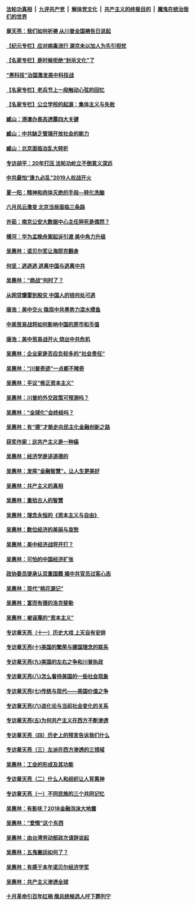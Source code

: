 

####  [法轮功真相](../../../../basic/blob/master/README.md?t=07041602) &nbsp;|&nbsp; [九评共产党](../../../../9ping.md/blob/master/README.md?t=07041602) &nbsp;|&nbsp; [解体党文化](../../../../jtdwh.md/blob/master/README.md?t=07041602)  &nbsp;|&nbsp; [共产主义的终极目的](../../../../gczydzjmd.md/blob/master/README.md?t=07041602) &nbsp;|&nbsp; [魔鬼在统治我们的世界](../../../../mgztzwmdsj.md/blob/master/README.md?t=07041602) 

#### [章天亮：我们如何祈祷 从川普全国祷告日说起](../pages/nsc423/n11944627.md?t=07041602) 

#### [【纪元专栏】应对病毒流行 渥京未以加人为先引担忧](../pages/nsc423/n11875714.md?t=07041602) 

#### [【名家专栏】是时候拒绝“封杀文化”了](../pages/nsc423/n11814093.md?t=07041602) 

#### [“黑科技”治国激发美中科技战](../pages/nsc423/n11638056.md?t=07041602) 

#### [【名家专栏】老兵节上一段触动心弦的回忆](../pages/nsc423/n11646016.md?t=07041602) 

#### [【名家专栏】公立学校的起源：集体主义与失败](../pages/nsc423/n11601833.md?t=07041602) 

#### [臧山：港澳办表态透露四大关键](../pages/nsc423/n11421628.md?t=07041602) 

#### [臧山：中共缺乏管理开放社会的能力](../pages/nsc423/n11407457.md?t=07041602) 

#### [臧山：北京面临治乱大转折](../pages/nsc423/n11406895.md?t=07041602) 

#### [专访胡平：20年打压 法轮功屹立不倒意义深远](../pages/nsc423/n11398800.md?t=07041602) 

#### [中共最怕“逢九必乱”2019人权战开火](../pages/nsc423/n11385248.md?t=07041602) 

#### [夏一阳：精神和肉体灭绝的手段—转化洗脑](../pages/nsc423/n11368250.md?t=07041602) 

#### [六月风云激变 北京当局面临三条路](../pages/nsc423/n11313668.md?t=07041602) 

#### [许茹：南京公安大数据中心主任猝死是偶然？](../pages/nsc423/n11064744.md?t=07041602) 

#### [横河：华为孟晚舟案起诉引渡 美中角力升级](../pages/nsc423/n11027230.md?t=07041602) 

#### [吴惠林：诺贝尔奖让海耶克翻身](../pages/nsc423/n10890049.md?t=07041602) 

#### [何坚：逃逃逃 逃离中国与逃离中共](../pages/nsc423/n10592891.md?t=07041602) 

#### [吴惠林：“商战”何时了？](../pages/nsc423/n10573558.md?t=07041602) 

#### [从网贷爆雷到股灾 中国人的钱何处可逃](../pages/nsc423/n10572800.md?t=07041602) 

#### [唐浩：美中交火 隐现中共黑势力混水摸鱼](../pages/nsc423/n10544040.md?t=07041602) 

#### [中美贸易战将如何影响中国的房市和币值](../pages/nsc423/n10543697.md?t=07041602) 

#### [唐浩：美中贸易战开火 烧出中共危机](../pages/nsc423/n10540126.md?t=07041602) 

#### [吴惠林：企业家是否应负较多的“社会责任”](../pages/nsc423/n10535022.md?t=07041602) 

#### [吴惠林：“川普奇迹”一点都不稀奇](../pages/nsc423/n10512808.md?t=07041602) 

#### [吴惠林：平议“修正资本主义”](../pages/nsc423/n10495724.md?t=07041602) 

#### [吴惠林：川普的外交政策可预测吗？](../pages/nsc423/n10462387.md?t=07041602) 

#### [吴惠林：“全球化”会终结吗？](../pages/nsc423/n10452838.md?t=07041602) 

#### [吴惠林：有“德”才能走向民主化金融创新之路](../pages/nsc423/n10432292.md?t=07041602) 

#### [获奖作家：这共产主义是一种癌](../pages/nsc423/n10431541.md?t=07041602) 

#### [吴惠林：经济学是讲道德的](../pages/nsc423/n10398014.md?t=07041602) 

#### [吴惠林：发挥“金融智慧”，让人生更美好](../pages/nsc423/n10375019.md?t=07041602) 

#### [吴惠林：共产主义的真相](../pages/nsc423/n10351394.md?t=07041602) 

#### [吴惠林：重拾古人的智慧](../pages/nsc423/n10337691.md?t=07041602) 

#### [吴惠林：理念永恒的《资本主义与自由》](../pages/nsc423/n10316274.md?t=07041602) 

#### [吴惠林：数位经济的美丽与哀愁](../pages/nsc423/n10292946.md?t=07041602) 

#### [吴惠林：美中经济战将开打？](../pages/nsc423/n10258825.md?t=07041602) 

#### [吴惠林：可怕的中国经济扩张](../pages/nsc423/n10219147.md?t=07041602) 

#### [政协委员提承认双重国籍 揭中共官员过客心态](../pages/nsc423/n10208809.md?t=07041602) 

#### [吴惠林：现代“桃花源记”](../pages/nsc423/n10185234.md?t=07041602) 

#### [吴惠林：富而有德的洛克斐勒](../pages/nsc423/n10142264.md?t=07041602) 

#### [吴惠林：被诬蔑的“资本主义”](../pages/nsc423/n10124816.md?t=07041602) 

#### [专访章天亮（十一）历史大戏 上天自有安排](../pages/nsc423/n10094905.md?t=07041602) 

#### [专访章天亮(十)美国的繁荣与建国理念的联系](../pages/nsc423/n10094899.md?t=07041602) 

#### [专访章天亮(九)美国的左右之争和川普执政](../pages/nsc423/n10094889.md?t=07041602) 

#### [专访章天亮(八)怎么看待美国的一些社会现象](../pages/nsc423/n10094857.md?t=07041602) 

#### [专访章天亮(七)传统与现代——美国价值之争](../pages/nsc423/n10093140.md?t=07041602) 

#### [专访章天亮(六)进化论与当前社会变化的关系](../pages/nsc423/n10092036.md?t=07041602) 

#### [专访章天亮(五)为何共产主义在西方不断渗透](../pages/nsc423/n10083620.md?t=07041602) 

#### [专访章天亮（四）历史上的预言告诉我们什么](../pages/nsc423/n10083606.md?t=07041602) 

#### [专访章天亮（三）左派在西方渗透的三领域](../pages/nsc423/n10081115.md?t=07041602) 

#### [吴惠林：工会的形成及其功能](../pages/nsc423/n10080633.md?t=07041602) 

#### [专访章天亮（二）什么人和组织让人背离神](../pages/nsc423/n10076637.md?t=07041602) 

#### [专访章天亮（一）不同民族的三个共同记忆](../pages/nsc423/n10074188.md?t=07041602) 

#### [吴惠林：有影呒？2018金融泡沫大地震](../pages/nsc423/n10040534.md?t=07041602) 

#### [吴惠林：“爱情”这个东西](../pages/nsc423/n10019423.md?t=07041602) 

#### [吴惠林：由台湾劳动部政次请辞说起](../pages/nsc423/n9979679.md?t=07041602) 

#### [吴惠林：五鬼搬运如何了？](../pages/nsc423/n9925338.md?t=07041602) 

#### [吴惠林：有感于本年诺贝尔经济学奖](../pages/nsc423/n9871883.md?t=07041602) 

#### [吴惠林：共产主义渗透全球](../pages/nsc423/n9812748.md?t=07041602) 

#### [十月革命引百年红祸 俄总统候选人吁下葬列宁](../pages/nsc423/n9810182.md?t=07041602) 

